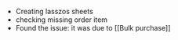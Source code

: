 - Creating lasszos sheets
- checking missing order item
- Found the issue: it was due to [[Bulk purchase]]